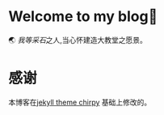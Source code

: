 # Welcome to my blog:tada: 

🌏  *我等采石*之人,当心怀建造大教堂之愿景。

# 感谢
本博客在[jekyll theme chirpy](https://github.com/cotes2020/jekyll-theme-chirpy) 基础上修改的。



